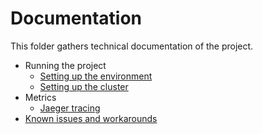 # Documentation

This folder gathers technical documentation of the project.  

+ Running the project
  + [Setting up the environment](environment-setup.md)
  + [Setting up the cluster](cluster-setup.md)
+ Metrics
  + [Jaeger tracing](traces.md)
+ [Known issues and workarounds](workaround.md)
